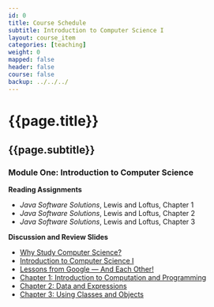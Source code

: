 ```yaml
---
id: 0
title: Course Schedule
subtitle: Introduction to Computer Science I
layout: course_item
categories: [teaching]
weight: 0
mapped: false
header: false
course: false
backup: ../../../
---
```


# {{page.title}}

## {{page.subtitle}}

### Module One: Introduction to Computer Science

**Reading Assignments**

- <em>Java Software Solutions</em>, Lewis and Loftus, Chapter 1
- <em>Java Software Solutions</em>, Lewis and Loftus, Chapter 2
- <em>Java Software Solutions</em>, Lewis and Loftus, Chapter 3

**Discussion and Review Slides**

<ul>

<li> <a target="_blank" href ="{{site.baseurl}}teaching/cs111S2016/provide/slides/cs111_whystudycomputerscience.html">Why Study Computer Science?</a>
<li> <a target="_blank" href ="{{site.baseurl}}teaching/cs111S2016/provide/slides/cs111_introduction.html">Introduction to Computer Science I</a>
<li> <a target="_blank" href ="{{site.baseurl}}teaching/cs111S2016/provide/slides/cs111_lessons_from_google.html">Lessons from Google &mdash; And Each Other!</a>
<li> <a target="_blank" href ="{{site.baseurl}}teaching/cs111S2016/provide/slides/cs111_chapter1.html">Chapter 1: Introduction to Computation and Programming</a>
<li> <a target="_blank" href ="{{site.baseurl}}teaching/cs111S2016/provide/slides/cs111_chapter2.html">Chapter 2: Data and Expressions</a>
<li> <a target="_blank" href ="{{site.baseurl}}teaching/cs111S2016/provide/slides/cs111_chapter3.html">Chapter 3: Using Classes and Objects</a>

</ul>

